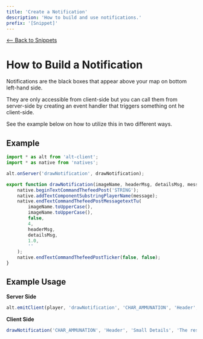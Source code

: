 ```yaml
---
title: 'Create a Notification'
description: 'How to build and use notifications.'
prefix: '[Snippet]'
---
```


[<-- Back to Snippets](./index.md)

# How to Build a Notification

Notifications are the black boxes that appear above your map on bottom left-hand side.

They are only accessible from client-side but you can call them from server-side by creating an event handler that triggers something ont he client-side.

See the example below on how to utilize this in two different ways.

## Example

```js
import * as alt from 'alt-client';
import * as native from 'natives';

alt.onServer('drawNotification', drawNotification);

export function drawNotification(imageName, headerMsg, detailsMsg, message) {
    native.beginTextCommandThefeedPost('STRING');
    native.addTextComponentSubstringPlayerName(message);
    native.endTextCommandThefeedPostMessagetextTu(
        imageName.toUpperCase(),
        imageName.toUpperCase(),
        false,
        4,
        headerMsg,
        detailsMsg,
        1.0,
        ''
    );
    native.endTextCommandThefeedPostTicker(false, false);
}
```

## Example Usage

**Server Side**

```js
alt.emitClient(player, 'drawNotification', 'CHAR_AMMUNATION', 'Header', 'Small Details', 'The rest of the owl.');
```

**Client Side**

```js
drawNotification('CHAR_AMMUNATION', 'Header', 'Small Details', 'The rest of the owl.');
```
